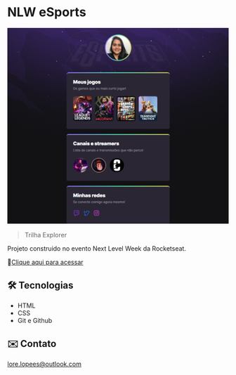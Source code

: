 # NLW eSports 

![preview](./.github/preview.png)


> Trilha Explorer

Projeto construido no evento Next Level Week da Rocketseat.

🔗[Clique aqui para acessar](https://lorenalopesm.github.io/NLW-eSports-explorer/)

## 🛠️ Tecnologias

- HTML
- CSS
- Git e Github

## ✉️ Contato

lore.lopees@outlook.com